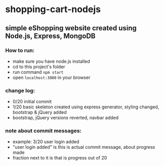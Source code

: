 # shopping-cart-nodejs

## simple eShopping website created using Node.js, Express, MongoDB

### How to run:
- make sure you have node.js installed
- cd to this project's folder
- run command `npm start`
- open `localhost:3000` in your browser

### change log:
- 0/20 initial commit
- 1/20 basic skeleton created using express generator, styling changed, bootstrap & jQuery added
- bootstrap, jQuery versions reverted, navbar added

### note about commit messages:
- example: 3/20 user login added
- "user login added" is this is actual commit message, about progress made
- fraction next to it is that is progress out of 20
